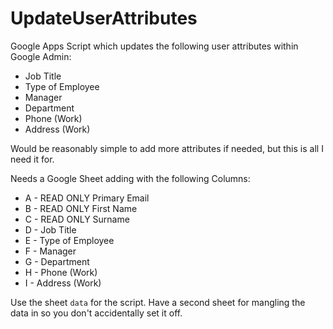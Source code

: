 # UpdateUserAttributes 

Google Apps Script which updates the following user attributes within Google Admin:
* Job Title
* Type of Employee
* Manager
* Department
* Phone (Work)
* Address (Work)

Would be reasonably simple to add more attributes if needed, but this is all I need it for.

Needs a Google Sheet adding with the following Columns:
* A - READ ONLY Primary Email
* B - READ ONLY First Name
* C - READ ONLY Surname
* D - Job Title
* E - Type of Employee
* F - Manager
* G - Department
* H - Phone (Work)
* I - Address (Work)

Use the sheet `data` for the script. Have a second sheet for mangling the data in so you don't accidentally set it off.